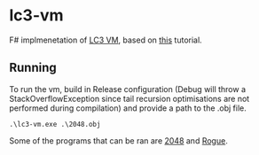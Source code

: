 # lc3-vm

F# implmenetation of [LC3 VM](https://en.wikipedia.org/wiki/Little_Computer_3), based on [this](https://justinmeiners.github.io/lc3-vm/) tutorial.

## Running

To run the vm, build in Release configuration (Debug will throw a StackOverflowException since tail recursion optimisations are not performed during compilation) and provide a path to the .obj file.

```
.\lc3-vm.exe .\2048.obj
```

Some of the programs that can be ran are [2048](https://github.com/rpendleton/lc3-2048) and [Rogue](https://github.com/justinmeiners/lc3-rogue). 
